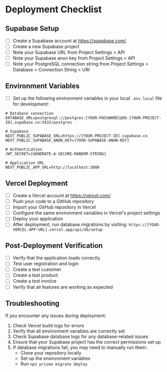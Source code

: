 # Deployment Checklist

## Supabase Setup

- [ ] Create a Supabase account at https://supabase.com/
- [ ] Create a new Supabase project
- [ ] Note your Supabase URL from Project Settings > API
- [ ] Note your Supabase anon key from Project Settings > API
- [ ] Note your PostgreSQL connection string from Project Settings > Database > Connection String > URI

## Environment Variables

- [ ] Set up the following environment variables in your local `.env.local` file for development:

```
# Database connection
DATABASE_URL=postgresql://postgres:[YOUR-PASSWORD]@db.[YOUR-PROJECT-ID].supabase.co:5432/postgres

# Supabase
NEXT_PUBLIC_SUPABASE_URL=https://[YOUR-PROJECT-ID].supabase.co
NEXT_PUBLIC_SUPABASE_ANON_KEY=[YOUR-SUPABASE-ANON-KEY]

# Authentication
JWT_SECRET=[GENERATE-A-SECURE-RANDOM-STRING]

# Application URL
NEXT_PUBLIC_APP_URL=http://localhost:3000
```

## Vercel Deployment

- [ ] Create a Vercel account at https://vercel.com/
- [ ] Push your code to a GitHub repository
- [ ] Import your GitHub repository in Vercel
- [ ] Configure the same environment variables in Vercel's project settings
- [ ] Deploy your application
- [ ] After deployment, run database migrations by visiting:
      `https://[YOUR-VERCEL-APP-URL].vercel.app/api/db/setup`

## Post-Deployment Verification

- [ ] Verify that the application loads correctly
- [ ] Test user registration and login
- [ ] Create a test customer
- [ ] Create a test product
- [ ] Create a test invoice
- [ ] Verify that all features are working as expected

## Troubleshooting

If you encounter any issues during deployment:

1. Check Vercel build logs for errors
2. Verify that all environment variables are correctly set
3. Check Supabase database logs for any database-related issues
4. Ensure that your Supabase project has the correct permissions set up
5. If database migrations fail, you may need to manually run them:
   - Clone your repository locally
   - Set up the environment variables
   - Run `npx prisma migrate deploy` 